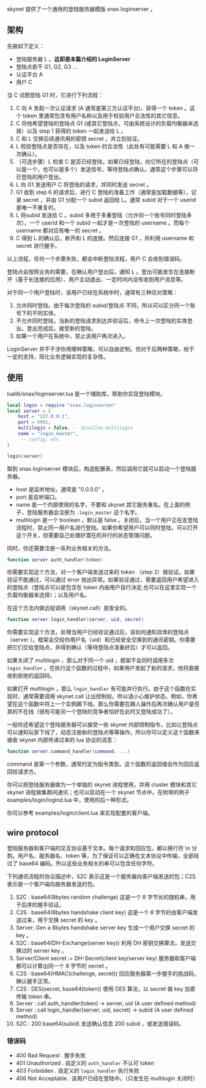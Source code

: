 skynet 提供了一个通用的登陆服务器模版 snax.loginserver 。

## 架构

先做如下定义：

* 登陆服务器 L 。**这即是本篇介绍的 LoginServer**
* 登陆点若干 G1, G2, G3 ...
* 认证平台 A
* 用户 C

当 C 试图登陆 G1 时，它进行下列流程：

1. C 向 A 发起一次认证请求 (A 通常是第三方认证平台)，获得一个 token 。这个 token 里通常包含有用户名称以及用于校验用户合法性的其它信息。
2. C 将他希望登陆的登陆点 G1 (或其它登陆点，可由系统设计的负载均衡器来选择）以及 step 1 获得的 token 一起发送给 L 。
3. C 和 L 交换后续通讯用的密钥 secret ，并立刻验证。
4. L 校验登陆点是否存在，以及 token 的合法性（此处有可能需要 L 和 A 做一次确认）。
5. （可选步骤）L 检查 C 是否已经登陆，如果已经登陆，向它所在的登陆点（可以是一个，也可以是多个）发送信号，等待登陆点确认。通常这个步骤可以将已登陆的用户登出。
6. L 向 G1 发送用户 C 将登陆的请求，并同时发送 secret 。
7. G1 收到 step 6 的请求后，进行 C 登陆的准备工作（通常是加载数据等），记录 secret ，并由 G1 分配一个 subid 返回给 L。通常 subid 对于一个 userid 是唯一不重复的。
8. L 将subid 发送给 C 。subid 多用于多重登陆（允许同一个账号同时登陆多次），一个 userid 和一个 subid 一起才是一次登陆的 username 。而每个 username 都对应有唯一的 secret 。
8. C 得到 L 的确认后，断开和 L 的连接。然后连接 G1 ，并利用 username 和 secret 进行握手。

以上流程，任何一个步骤失败，都会中断登陆流程，用户 C 会收到错误码。

登陆点会按照业务的需要，在确认用户登出后，通知 L 。登出可能发生在连接断开（基于长连接的应用）、用户主动退出、一定时间内没有收到用户消息等。

对于同一个用户登陆时，该用户已经在系统中时，通常有三种应对策略：

1. 允许同时登陆。由于每次登陆的 subid/登陆点 不同，所以可以区分同一个账号下的不同实体。
2. 不允许同时登陆，当新的登陆请求到达并验证后，命令上一次登陆的实体登出。登出完成后，接受新的登陆。
3. 如果一个用户在系统中，禁止该用户再次进入。

LoginServer 并不干涉你用哪种策略，可以自由定制。但对于后两种策略，给于一定的支持，简化业务逻辑实现的复杂性。

## 使用

lualib/snax/loginserver.lua 是一个辅助库，帮助你实现登陆模块。

```lua
local login = require "snax.loginserver"
local server = {
	host = "127.0.0.1",
	port = 8001,
	multilogin = false,	-- disallow multilogin
	name = "login_master",
     -- config, etc
}

login(server)
```
取到 snax.loginserver 模块后，构造配置表，然后调用它就可以启动一个登陆服务器。

* host 是监听地址，通常是 "0.0.0.0" 。
* port 是监听端口。
* name 是一个内部使用的名字，不要和 skynet 其它服务重名。在上面的例子，登陆服务器会注册为 `.login_master` 这个名字。
* multilogin 是一个 boolean ，默认是 false 。关闭后，当一个用户正在走登陆流程时，禁止同一用户名进行登陆。如果你希望用户可以同时登陆，可以打开这个开关，但需要自己处理好潜在的并行的状态管理问题。

同时，你还需要注册一系列业务相关的方法。

```lua
function server.auth_handler(token)
```
你需要实现这个方法，对一个客户端发送过来的 token （step 2）做验证。如果验证不能通过，可以通过 error 抛出异常。如果验证通过，需要返回用户希望进入的登陆点（登陆点可以是包含在 token 内由用户自行决定,也可以在这里实现一个负载均衡器来选择）；以及用户名。

在这个方法内做远程调用（skynet.call）是安全的。

```lua
function server.login_handler(server, uid, secret)
```
你需要实现这个方法，处理当用户已经验证通过后，该如何通知具体的登陆点（server ）。框架会交给你用户名（uid）和已经安全交换到的通讯密钥。你需要把它们交给登陆点，并得到确认（等待登陆点准备好后）才可以返回。

如果关闭了 multilogin ，那么对于同一个 uid ，框架不会同时调用多次 `login_handler` 。在执行这个函数的过程中，如果用户发起了新的请求，他将直接收到拒绝的返回码。

如果打开 multilogin ，那么 `login_handler` 有可能并行执行。由于这个函数在实现时，通常需要调用 skynet.call 让出控制权。所以请小心维护状态。例如，你希望在这个函数中将上一个实例踢下线。那么你需要在踢人操作后再次确认用户是否真的不在线（很有可能另一个登陆的竞争者恰好在此时又登陆成功了）。

一般你还希望这个登陆服务器可以接受一些 skynet 内部控制指令，比如让登陆点可以通知玩家下线了，动态注册新的登陆点等等操作。所以你可以定义这个函数来接收 skynet 内部传递过来的 lua 协议的消息：

```lua
function server.command_handler(command, ...)
```
command 是第一个参数，通常约定为指令类型。这个函数的返回值会作为回应返回给请求方。

你可以把登陆服务器做为一个单独的 skynet 进程使用，并用 cluster 模块和其它 skynet 进程做集群间通讯；也可以启动在一个 skynet 节点中。在附带的例子 examples/login/logind.lua 中，使用的后一种形式。

你可以参考 examples/login/client.lua 来实现配套的客户端。

## wire protocol

登陆服务器和客户端的交互协议基于文本。每个请求和回应包，都以换行符 \n 分割。用户名、服务器名、token 等，为了保证可以正确在文本协议中传输，全部经过了 base64 编码。所以这些业务相关的串可以包含任何字符。

下列通讯流程的协议描述中，S2C 表示这是一个服务器向客户端发送的包；C2S 表示是一个客户端向服务器发送的包。

1. S2C : base64(8bytes random challenge) 这是一个 8 字节长的随机串，用于后序的握手验证。
2. C2S : base64(8bytes handshake client key) 这是一个 8 字节的由客户端发送过来，用于交换 secret 的 key 。
3. Server: Gen a 8bytes handshake server key 生成一个用户交换 secret 的 key 。
4. S2C : base64(DH-Exchange(server key)) 利用 DH 密钥交换算法，发送交换过的 server key 。
5. Server/Client secret := DH-Secret(client key/server key) 服务器和客户端都可以计算出同一个 8 字节的 secret 。
6. C2S : base64(HMAC(challenge, secret)) 回应服务器第一步握手的挑战码，确认握手正常。
7. C2S : DES(secret, base64(token)) 使用 DES 算法，以 secret 做 key 加密传输 token 串。
8. Server : call auth_handler(token) -> server, uid (A user defined method)
9. Server : call login_handler(server, uid, secret) -> subid (A user defined method)
10. S2C : 200 base64(subid) 发送确认信息 200 subid ，或发送错误码。

### 错误码
* 400 Bad Request . 握手失败
* 401 Unauthorized . 自定义的 `auth_handler` 不认可 token 
* 403 Forbidden . 自定义的 `login_handler` 执行失败
* 406 Not Acceptable . 该用户已经在登陆中。（只发生在 multilogin 关闭时）
























